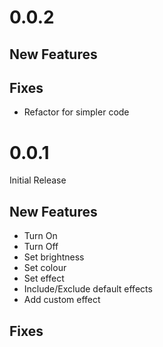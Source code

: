 # 0.0.2

## New Features

## Fixes

- Refactor for simpler code

# 0.0.1

Initial Release

## New Features

- Turn On
- Turn Off
- Set brightness
- Set colour
- Set effect
- Include/Exclude default effects
- Add custom effect

## Fixes
